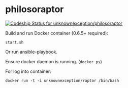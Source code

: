 philosoraptor
=============
[ ![Codeship Status for unknownexception/philosoraptor](https://codeship.io/projects/b4a80d20-42ef-0132-de8a-66a911c3ce6f/status)](https://codeship.io/projects/44545)

Build and run Docker container (0.6.5+ required):
````
start.sh
````
Or run ansible-playbook.

Ensure docker daemon is running. (`docker ps`)

For log into container:
````
docker run -t -i unknownexception/raptor /bin/bash
````
